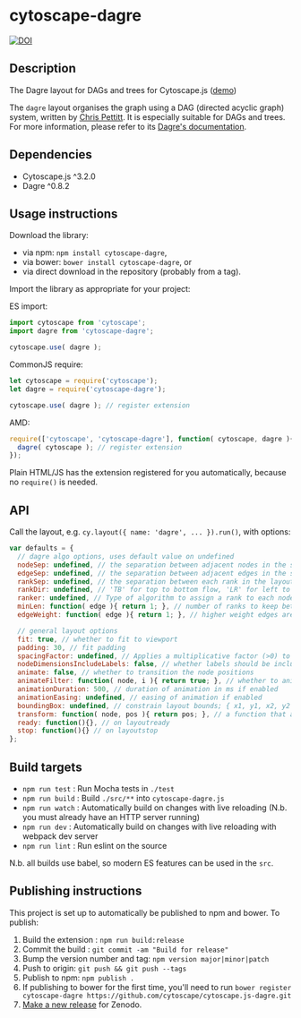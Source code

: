cytoscape-dagre
================================================================================

[![DOI](https://zenodo.org/badge/42206402.svg)](https://zenodo.org/badge/latestdoi/42206402)

## Description

The Dagre layout for DAGs and trees for Cytoscape.js ([demo](https://cytoscape.github.io/cytoscape.js-dagre))

The `dagre` layout organises the graph using a DAG (directed acyclic graph) system, written by [Chris Pettitt](https://www.linkedin.com/in/chrismpettitt).  It is especially suitable for DAGs and trees.  For more information, please refer to its [Dagre's documentation](https://github.com/cpettitt/dagre).

## Dependencies

 * Cytoscape.js ^3.2.0
 * Dagre ^0.8.2


## Usage instructions

Download the library:
 * via npm: `npm install cytoscape-dagre`,
 * via bower: `bower install cytoscape-dagre`, or
 * via direct download in the repository (probably from a tag).

Import the library as appropriate for your project:

ES import:

```js
import cytoscape from 'cytoscape';
import dagre from 'cytoscape-dagre';

cytoscape.use( dagre );
```

CommonJS require:

```js
let cytoscape = require('cytoscape');
let dagre = require('cytoscape-dagre');

cytoscape.use( dagre ); // register extension
```

AMD:

```js
require(['cytoscape', 'cytoscape-dagre'], function( cytoscape, dagre ){
  dagre( cytoscape ); // register extension
});
```

Plain HTML/JS has the extension registered for you automatically, because no `require()` is needed.


## API

Call the layout, e.g. `cy.layout({ name: 'dagre', ... }).run()`, with options:

```js
var defaults = {
  // dagre algo options, uses default value on undefined
  nodeSep: undefined, // the separation between adjacent nodes in the same rank
  edgeSep: undefined, // the separation between adjacent edges in the same rank
  rankSep: undefined, // the separation between each rank in the layout
  rankDir: undefined, // 'TB' for top to bottom flow, 'LR' for left to right,
  ranker: undefined, // Type of algorithm to assign a rank to each node in the input graph. Possible values: 'network-simplex', 'tight-tree' or 'longest-path'
  minLen: function( edge ){ return 1; }, // number of ranks to keep between the source and target of the edge
  edgeWeight: function( edge ){ return 1; }, // higher weight edges are generally made shorter and straighter than lower weight edges

  // general layout options
  fit: true, // whether to fit to viewport
  padding: 30, // fit padding
  spacingFactor: undefined, // Applies a multiplicative factor (>0) to expand or compress the overall area that the nodes take up
  nodeDimensionsIncludeLabels: false, // whether labels should be included in determining the space used by a node
  animate: false, // whether to transition the node positions
  animateFilter: function( node, i ){ return true; }, // whether to animate specific nodes when animation is on; non-animated nodes immediately go to their final positions
  animationDuration: 500, // duration of animation in ms if enabled
  animationEasing: undefined, // easing of animation if enabled
  boundingBox: undefined, // constrain layout bounds; { x1, y1, x2, y2 } or { x1, y1, w, h }
  transform: function( node, pos ){ return pos; }, // a function that applies a transform to the final node position
  ready: function(){}, // on layoutready
  stop: function(){} // on layoutstop
};
```


## Build targets

* `npm run test` : Run Mocha tests in `./test`
* `npm run build` : Build `./src/**` into `cytoscape-dagre.js`
* `npm run watch` : Automatically build on changes with live reloading (N.b. you must already have an HTTP server running)
* `npm run dev` : Automatically build on changes with live reloading with webpack dev server
* `npm run lint` : Run eslint on the source

N.b. all builds use babel, so modern ES features can be used in the `src`.


## Publishing instructions

This project is set up to automatically be published to npm and bower.  To publish:

1. Build the extension : `npm run build:release`
1. Commit the build : `git commit -am "Build for release"`
1. Bump the version number and tag: `npm version major|minor|patch`
1. Push to origin: `git push && git push --tags`
1. Publish to npm: `npm publish .`
1. If publishing to bower for the first time, you'll need to run `bower register cytoscape-dagre https://github.com/cytoscape/cytoscape.js-dagre.git`
1. [Make a new release](https://github.com/cytoscape/cytoscape.js-dagre/releases/new) for Zenodo.
